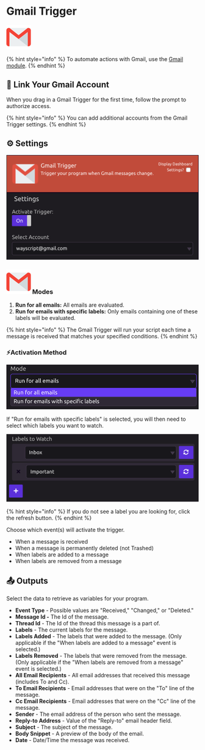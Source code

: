 # Gmail Trigger

![Run your program when Gmail messages change.](../../.gitbook/assets/gmail.png)

{% hint style="info" %}
To automate actions with Gmail, use the [Gmail module](../modules/gmail.md).
{% endhint %}

## 🔗 Link Your Gmail Account

When you drag in a Gmail Trigger for the first time, follow the prompt to authorize access.

{% hint style="info" %}
You can add additional accounts from the Gmail Trigger settings.
{% endhint %}

## ⚙ Settings

![](../../.gitbook/assets/screen-shot-2019-07-15-at-12.41.52-pm.png)

### ![](../../.gitbook/assets/gmail.png) Modes

1. **Run for all emails:** All emails are evaluated.
2. **Run for emails with specific labels:** Only emails containing one of these labels will be evaluated.

{% hint style="info" %}
The Gmail Trigger will run your script each time a message is received that matches your specified conditions.
{% endhint %}

### ⚡Activation Method

![](../../.gitbook/assets/screen-shot-2019-07-15-at-12.41.24-pm.png)

If "Run for emails with specific labels" is selected, you will then need to select which labels you want to watch.

![](../../.gitbook/assets/screen-shot-2019-07-15-at-12.42.21-pm.png)

{% hint style="info" %}
If you do not see a label you are looking for, click the refresh button.
{% endhint %}

Choose which event\(s\) will activate the trigger.

* When a message is received
* When a message is permanently deleted \(not Trashed\)
* When labels are added to a message
* When labels are removed from a message

## 📤 Outputs

Select the data to retrieve as variables for your program.

* **Event Type** - Possible values are "Received," "Changed," or "Deleted."
* **Message Id -** The Id of the message.
* **Thread Id** - The Id of the thread this message is a part of.
* **Labels** - The current labels for the message.
* **Labels Added** - The labels that were added to the message. \(Only applicable if the "When labels are added to a message" event is selected.\)
* **Labels Removed** - The labels that were removed from the message. \(Only applicable if the "When labels are removed from a message" event is selected.\)
* **All Email Recipients** - All email addresses that received this message \(includes To and Cc\).
* **To Email Recipients** - Email addresses that were on the "To" line of the message.
* **Cc Email Recipients** - Email addresses that were on the "Cc" line of the message.
* **Sender** - The email address of the person who sent the message.
* **Reply-to Address** - Value of the "Reply-to" email header field.
* **Subject** - The subject of the message.
* **Body Snippet** - A preview of the body of the email.
* **Date** - Date/Time the message was received.

